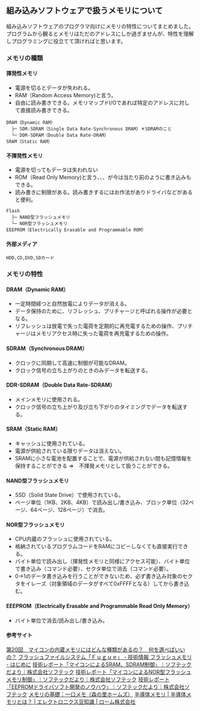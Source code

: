 ## 組み込みソフトウェアで扱うメモリについて
組み込みソフトウェアのプログラマ向けにメモリの特性についてまとめました。
プログラムから観るとメモリはただのアドレスにしか過ぎませんが、特性を理解しプログラミングに役立てて頂ければと思います。

### メモリの種類
#### 揮発性メモリ
* 電源を切るとデータが失われる。
* RAM（Random Access Memory)と言う。
* 自由に読み書きできる。メモリマップドI/Oであれば特定のアドレスに対して直接読み書きできる。
```text
DRAM（Dynamic RAM）
  ├─ SDR-SDRAM（Single Data Rate-Synchronous DRAM）＊SDRAMのこと
  └─ DDR-SDRAM（Double Data Rate-DRAM）
SRAM（Static RAM）
```
#### 不揮発性メモリ
* 電源を切ってもデータは失われない
* ROM（Read Only Memory)と言う、、、が今は当たり前のように書き込みもできる。
* 読み書きに制限がある。読み書きするにはお作法がありドライバなどがあると便利。
```text
Flash
  ├─ NAND型フラッシュメモリ
  └─ NOR型フラッシュメモリ
EEEPROM（Electrically Erasable and Programmable ROM）
```
#### 外部メディア
```text
HDD,CD,DVD,SDカード
```
### メモリの特性
#### DRAM（Dynamic RAM）
* 一定時間経つと自然放電によりデータが消える。
* データ保持のために、リフレッシュ、プリチャージと呼ばれる操作が必要となる。
* リフレッシュは放電で失った電荷を定期的に再充電するための操作、プリチャージはメモリアクセス時に失った電荷を再充電するための操作。
#### SDRAM（Synchronous DRAM）
* クロックに同期して高速に制御が可能なDRAM。
* クロック信号の立ち上がりのときのみデータを転送する。
#### DDR-SDRAM（Double Data Rate-SDRAM）
* メインメモリに使用される。
* クロック信号の立ち上がり及び立ち下がりのタイミングでデータを転送する。
#### SRAM（Static RAM）
* キャッシュに使用されている。
* 電源が供給されている限りデータは消えない。
* SRAMに小さな電池を配置することで、電源が供給されない間も記憶情報を保持することができる  ⇒　不揮発メモリとして扱うことができる。
#### NAND型フラッシュメモリ
* SSD（Solid State Drive）で使用されている。
* ページ単位（1KB、2KB、4KB）で読み出し/書き込み、ブロック単位（32ページ、64ページ、128ページ）で消去。
#### NOR型フラッシュメモリ
* CPU内蔵のフラッシュに使用されている。
* 格納されているプログラムコードをRAMにコピーしなくても直接実行できる。
* バイト単位で読み出し（揮発性メモリと同様にアクセス可能）、バイト単位で書き込み（コマンド必要）、セクタ単位で消去（コマンド必要）。
* 0→1のデータ書き込みを行うことができないため、必ず書き込み対象のセクタをイレーズ（対象領域のデータがすべて0xFFFFとなる）してから書き込む。
#### EEEPROM（Electrically Erasable and Programmable Read Only Memory）
* バイト単位で消去/読み出し/書き込み。
#### 参考サイト
[第20回　マイコンの内蔵メモリにはどんな種類があるの？　何を選べばいいの？](https://edn.itmedia.co.jp/edn/articles/1604/25/news008.html)
[フラッシュファイルシステム「Ｆｕｇｕｅ」 - 技術情報 フラッシュメモリ - はじめに](http://www.kyoto-sr.co.jp/products/fugue/techinfo/if-intro.html)
[技術レポート「マイコンによるSRAM、SDRAM制御」｜ソフテックだより｜株式会社ソフテック](https://www.softech.co.jp/mm_080206_firm.htm)
[技術レポート「マイコンによるNOR型フラッシュメモリ制御」｜ソフテックだより｜株式会社ソフテック](https://www.softech.co.jp/mm_090603_firm.htm)
[技術レポート「EEPROMドライバソフト開発のノウハウ」｜ソフテックだより｜株式会社ソフテック](https://www.softech.co.jp/mm_131002_firm.htm)
[メモリの基礎：一口メモ（森の里ホームズ）](http://www.mh.rgr.jp/memo/mp0024.htm)
[半導体メモリ | 半導体メモリとは？ | エレクトロニクス豆知識 | ローム株式会社](https://www.rohm.co.jp/electronics-basics/memory/memory_what1)



